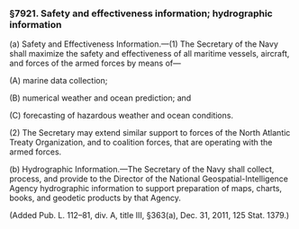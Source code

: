 ### §7921. Safety and effectiveness information; hydrographic information ###

(a) Safety and Effectiveness Information.—(1) The Secretary of the Navy shall maximize the safety and effectiveness of all maritime vessels, aircraft, and forces of the armed forces by means of—

(A) marine data collection;

(B) numerical weather and ocean prediction; and

(C) forecasting of hazardous weather and ocean conditions.

(2) The Secretary may extend similar support to forces of the North Atlantic Treaty Organization, and to coalition forces, that are operating with the armed forces.

(b) Hydrographic Information.—The Secretary of the Navy shall collect, process, and provide to the Director of the National Geospatial-Intelligence Agency hydrographic information to support preparation of maps, charts, books, and geodetic products by that Agency.

(Added Pub. L. 112–81, div. A, title III, §363(a), Dec. 31, 2011, 125 Stat. 1379.)